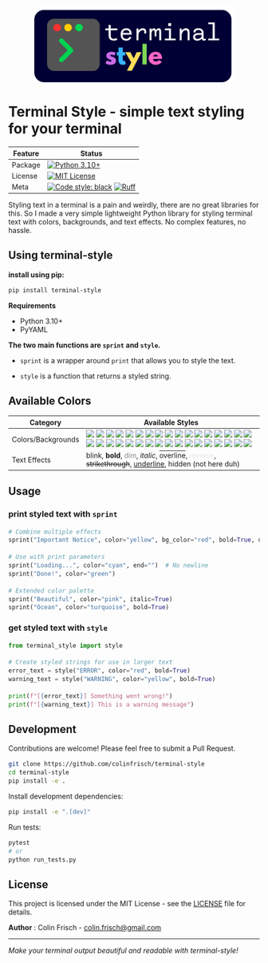 <p align="center">
  <img src="https://github.com/colinfrisch/terminal-style/blob/main/ressources/banner.png" width="400" alt="logo">
</p>

# Terminal Style - simple text styling for your terminal

| Feature | Status |
|---------|--------|
| Package | [![Python 3.10+](https://img.shields.io/badge/python-3.10+-blue.svg)](https://www.python.org/downloads/) |
| License | [![MIT License](https://img.shields.io/badge/license-MIT-green.svg)](LICENSE) |
| Meta | [![Code style: black](https://img.shields.io/badge/code%20style-black-000000.svg)](https://github.com/psf/black) [![Ruff](https://img.shields.io/badge/Ruff-v0.0.292-purple.svg)](https://github.com/charliermarsh/ruff) |

Styling text in a terminal is a pain and weirdly, there are no great libraries for this. So I made a very simple lightweight Python library for styling terminal text with colors, backgrounds, and text effects. No complex features, no hassle.

## Using terminal-style

**install using pip:**
```bash
pip install terminal-style
```
**Requirements**

- Python 3.10+
- PyYAML


**The two main functions are `sprint` and `style`.**

- `sprint` is a wrapper around `print` that allows you to style the text.

- `style` is a function that returns a styled string.


## Available Colors

| Category | Available Styles |
|----------|-----------------|
| Colors/Backgrounds | ![](https://placehold.co/15x15/000000/000000.png) ![](https://placehold.co/15x15/0000FF/0000FF.png) ![](https://placehold.co/15x15/808080/808080.png) ![](https://placehold.co/15x15/0088FF/0088FF.png) ![](https://placehold.co/15x15/00FFFF/00FFFF.png) ![](https://placehold.co/15x15/00FF00/00FF00.png) ![](https://placehold.co/15x15/FF00FF/FF00FF.png) ![](https://placehold.co/15x15/FF0000/FF0000.png) ![](https://placehold.co/15x15/FFFFFF/FFFFFF.png) ![](https://placehold.co/15x15/FFFF00/FFFF00.png) ![](https://placehold.co/15x15/008800/008800.png) ![](https://placehold.co/15x15/A52A2A/A52A2A.png) ![](https://placehold.co/15x15/FF7F50/FF7F50.png) ![](https://placehold.co/15x15/DC143C/DC143C.png) ![](https://placehold.co/15x15/FF1493/FF1493.png) ![](https://placehold.co/15x15/228B22/228B22.png) ![](https://placehold.co/15x15/FFD700/FFD700.png) ![](https://placehold.co/15x15/4B0082/4B0082.png) ![](https://placehold.co/15x15/F0E68C/F0E68C.png) ![](https://placehold.co/15x15/E6E6FA/E6E6FA.png) ![](https://placehold.co/15x15/FFB6C1/FFB6C1.png) ![](https://placehold.co/15x15/800000/800000.png) ![](https://placehold.co/15x15/98FF98/98FF98.png) ![](https://placehold.co/15x15/000080/000080.png) ![](https://placehold.co/15x15/808000/808000.png) ![](https://placehold.co/15x15/FFA500/FFA500.png) ![](https://placehold.co/15x15/FFDAB9/FFDAB9.png) ![](https://placehold.co/15x15/FFC0CB/FFC0CB.png) ![](https://placehold.co/15x15/FA8072/FA8072.png) ![](https://placehold.co/15x15/C0C0C0/C0C0C0.png) ![](https://placehold.co/15x15/87CEEB/87CEEB.png) ![](https://placehold.co/15x15/008080/008080.png) ![](https://placehold.co/15x15/40E0D0/40E0D0.png) ![](https://placehold.co/15x15/EE82EE/EE82EE.png) |
| Text Effects | <blink>blink</blink>, **bold**, <span style="opacity:0.5">dim</span>, *italic*, <span style="text-decoration:overline">overline</span>, <span style="filter:invert(100%)">reverse</span>, ~~strikethrough~~, <u>underline</u>, hidden (not here duh) |

## Usage

### print styled text with `sprint`

```python
# Combine multiple effects
sprint("Important Notice", color="yellow", bg_color="red", bold=True, underline=True)

# Use with print parameters
sprint("Loading...", color="cyan", end="")  # No newline
sprint("Done!", color="green")

# Extended color palette
sprint("Beautiful", color="pink", italic=True)
sprint("Ocean", color="turquoise", bold=True)
```

### get styled text with `style`
```python
from terminal_style import style

# Create styled strings for use in larger text
error_text = style("ERROR", color="red", bold=True)
warning_text = style("WARNING", color="yellow", bold=True)

print(f"[{error_text}] Something went wrong!")
print(f"[{warning_text}] This is a warning message")
```

## Development

Contributions are welcome! Please feel free to submit a Pull Request.

```bash
git clone https://github.com/colinfrisch/terminal-style
cd terminal-style
pip install -e .
```

Install development dependencies:
```bash
pip install -e ".[dev]"
```

Run tests:
```bash
pytest
# or
python run_tests.py
```

## License

This project is licensed under the MIT License - see the [LICENSE](LICENSE) file for details.

**Author** : Colin Frisch - [colin.frisch@gmail.com](mailto:colin.frisch@gmail.com)

---

*Make your terminal output beautiful and readable with terminal-style!*

